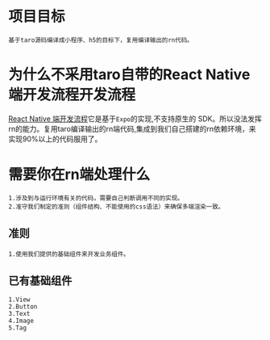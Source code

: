 # 项目目标
    基于taro源码编译成小程序、h5的目标下，复用编译输出的rn代码。

# 为什么不采用taro自带的React Native 端开发流程开发流程
   
   [React Native 端开发流程](https://nervjs.github.io/taro/docs/react-native.html)它是基于`Expo`的实现,不支持原生的 SDK。所以没法发挥rn的能力。复用taro编译输出的rn端代码,集成到我们自己搭建的rn依赖环境，来实现90%以上的代码服用了。


# 需要你在rn端处理什么

    1.涉及到与运行环境有关的代码，需要自己判断调用不同的实现。
    2.准守我们制定的准则（组件结构、不能使用的css语法）来确保多端渲染一致。

## 准则

    1.使用我们提供的基础组件来开发业务组件。

## 已有基础组件
    
    1.View
    2.Button
    3.Text
    4.Image
    5.Tag